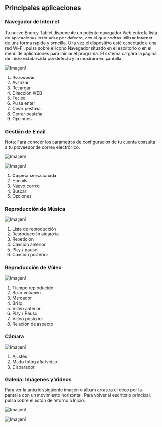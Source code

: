 ## Principales aplicaciones

### Navegador de Internet

Tu nuevo Energy Tablet dispone de un potente navegador Web entre la lista de aplicaciones instaladas por defecto, con el que podrás utilizar Internet de una forma rápida y sencilla.
Una vez el dispositivo esté conectado a una red Wi-Fi, pulsa sobre el icono Navegador situado en el escritorio o en el menú de aplicaciones para iniciar el programa. El sistema cargará la página de inicio establecida por defecto y la mostrará en pantalla.

![Imagen1](http://static.energysistem.com/images/manuals/39935/5375cf00a728a.jpg)

1. Retroceder
2. Avanzar
3. Recargar
4. Dirección WEB
5. Teclea
6. Pulsa enter
7. Crear pestaña
8. Cerrar pestaña
9. Opciones


### Gestión de Email

Nota: Para conocer los parámetros de configuración de tu cuenta consulta a tu proveedor de correo electrónico.

![Imagen1](http://static.energysistem.com/images/manuals/39935/5375cea5ddb25.jpg)

![Imagen1](http://static.energysistem.com/images/manuals/39935/5375ceb02415c.jpg)

1. Carpeta seleccionada
2. E-mails
3. Nuevo correo
4. Buscar
5. Opciones


### Reproducción de Música

![Imagen1](http://static.energysistem.com/images/manuals/39935/5375cec77923b.jpg)

1. Lista de reproducción
2. Reproducción aleatoria
3. Repetición
4. Canción anterior
5. Play / pause
6. Canción posterior

### Reproducción de Vídeo

![Imagen1](http://static.energysistem.com/images/manuals/39530/5370875333d62.jpg)

1. Tiempo reproducido
2. Bajar volumen
3. Marcador
4. Brillo
5. Vídeo anterior
6. Play / Pausa
7. Vídeo posterior
8. Relación de aspecto

### Cámara

![Imagen1](http://static.energysistem.com/images/manuals/39935/5375ce75eca68.jpg)

1. Ajustes
2. Modo fotografía/video
3. Disparador

### Galería: Imágenes y Vídeos

Para ver la anterior/siguiente imagen o álbum arrastra el dedo por la pantalla con un movimiento horizontal.
Para volver al escritorio principal, pulsa sobre el botón de retorno o Inicio.

![Imagen1](http://static.energysistem.com/images/manuals/39530/53708986b10b0.jpg)

![Imagen1](http://static.energysistem.com/images/manuals/39530/5370897f72d62.jpg)
